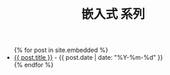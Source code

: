 ﻿---
layout: default
title: 嵌入式 系列
---

<ul>
{% for post in site.embedded %}
  <li><a href="{{ post.url | relative_url }}">{{ post.title }}</a> - {{ post.date | date: "%Y-%m-%d" }}</li>
{% endfor %}
</ul>
